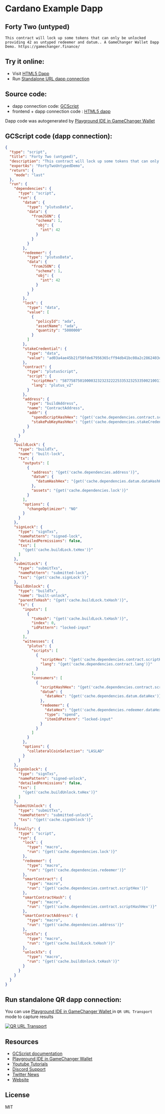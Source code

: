 
# Cardano Example Dapp

## **Forty Two (untyped)**

    This contract will lock up some tokens that can only be unlocked providing 42 as untyped redeemer and datum.. A GameChanger Wallet Dapp Demo. https://gamechanger.finance/


## Try it online: 

-  Visit [HTML5 Dapp](https://raw.githubusercontent.com/GameChangerFinance/gamechanger.wallet/main/examples/Forty%20Two%20(untyped).html)
-  Run [Standalone URL dapp connection](https://beta-wallet.gamechanger.finance/api/2/run/1-H4sIAAAAAAAAA61W62_bNhD_Vwh9aQukjt6y881IsLVbkASIi30YioEW6ZgLRWkildgL_L_vjpRk2XFabZ3yEHV3vMfvHuSLZ7YV9y48ndeiMt6ZZ4SRSPiprM2WLJ5L8r5RKMQ-AJdxJyhKBTKLtdAkL5WpaW7Is5CSyDJ_JE1FdFlwYspHrjQxa2pIThUpldySJSeNQjHOSFWXT4IJ9UDikFBNWkuk5ozzgteEKkYYNU0xmZA5-ZkW_HJN1QNwfqNSckOuaFWRK16UE7I2ptIX5-cPIJU7qclKKKpyfg6u800FIc11FxuE9sWZw-0gUHPT1BDWi1eUDCGQVBtvB4zGUhmvuGJc5YJr_D5GrhNDdwf8Sjam0VfUUMQPX8Bb1WXxy_3tDa51vuYFUIMzr1z-iRShjHcRhzt40C2Hxf-oEtEfqGNO0ROVDXz-_uJVpRT59jMDHmXIolpzcwO49pS_GqqgVLZASHz7eLuvoFob-sgv0WdgU_mmFVDjRzSmPE6WYbBK_BXjaTZL0ihN8tVqFrNlHCxzf0rDPJymYexHDNZRjAnpSu4VJPddLtqkWChw9Ylv0NNplsFf4gfocBS6H3iSKEpwiW_fD4EdwN8siqIQlkDKQLz_SOMpvPI8n_p-EvsBvPYfSQgv2BwHUZhGYTyb5izJOSwCFs9SDgGusjALUwg1i0NQlgZZnCUpC3nox0k2zXzHg__Aj2LwkKO_cYD2gzDKEPEwjOM0TSlPwQDLpjam6Qxdh1-78KcBQCGhE3qA_ngKPawAyljN9bCMl42QbN6Szzzlkn3ZIr1n4E6LKzaDw_sT1WsH8MsDN-_f5RTKbzJsl0mXsYke7nj3Yee1JXPXLH_l2xGajgoMVbiitgFcH1a2pS02-3iQYD7a-odRt0HRsjFVY7Qt_B6Wt-23Is71vtftYoT3bpZhKwwg2LUN9k276LMV_go9bQewzZ4bdLdAKMTfOCS8m1vP4qHFgzqCA0mLTZfeO2oMx4Fn6Zx1sDBuqJCc3fG6EFo7SysqNUfIEKgDL3vcJ2bTBmQHQbMshDl2wBJPumA5Zu-FtXRgqAuohcza_aLkqIy7EweoFa2hcBYbhP9I_0EgwHYpdkUiVF8jZvxeAdmD7T6s2D5Ud_Z9tCptOp-FUVBS7lRxfbqfXM7ocIqNbrKuwdoJ8P19KNjVGBB1A8fOgf0fa_Rht9DxjdI3yfAkHKGiEx9qOesrEQUxRYYXn99MDhxpu8N2K6WkIErlZSnUPZc8b-9C1_P76_nVvvVeVeZ3mq-v0P_Sfs7YqQZ87caIFux9Od2ETmebFLxhSbn9xoXoyIGC5nXZcUfMu5M3oJFKup2tIl3Q2ly-vjyM1Ha6v471uunwo7oPTocD_fNXR_dIE4OTq70DLjajtJwabqDBVcm_0bEv004LPv8AlwgeVYQMAAA)

## Source code:

- dapp connection code: [GCScript](https://github.com/GameChangerFinance/gamechanger.wallet/blob/main/examples/Forty%20Two%20(untyped).gcscript)
- frontend + dapp connection code : [HTML5 dapp](https://github.com/GameChangerFinance/gamechanger.wallet/blob/main/examples/Forty%20Two%20(untyped).html)

Dapp code was autogenerated by [Playground IDE in GameChanger Wallet ](https://beta-wallet.gamechanger.finance/playground)

## GCScript code (dapp connection):
```json
{
  "type": "script",
  "title": "Forty Two (untyped)",
  "description": "This contract will lock up some tokens that can only be unlocked providing 42 as untyped redeemer and datum.. A GameChanger Wallet Dapp Demo. https://gamechanger.finance/",
  "exportAs": "FortyTwoUntypedDemo",
  "return": {
    "mode": "last"
  },
  "run": {
    "dependencies": {
      "type": "script",
      "run": {
        "datum": {
          "type": "plutusData",
          "data": {
            "fromJSON": {
              "schema": 1,
              "obj": {
                "int": 42
              }
            }
          }
        },
        "redeemer": {
          "type": "plutusData",
          "data": {
            "fromJSON": {
              "schema": 1,
              "obj": {
                "int": 42
              }
            }
          }
        },
        "lock": {
          "type": "data",
          "value": [
            {
              "policyId": "ada",
              "assetName": "ada",
              "quantity": "5000000"
            }
          ]
        },
        "stakeCredential": {
          "type": "data",
          "value": "ad03a4ae45b21f50fde67956365cff94db41bc08a2c2862403d8a234"
        },
        "contract": {
          "type": "plutusScript",
          "script": {
            "scriptHex": "58775875010000323232322225335323253350021001100933320015007003332001500648150ccc8005401800ccc8005401520541004132632498cd5ce2491d496e636f727265637420646174756d2e2045787065637465642034322e0000412001123750002244666ae68cdd780100089100100189100081",
            "lang": "plutus_v2"
          }
        },
        "address": {
          "type": "buildAddress",
          "name": "ContractAddress",
          "addr": {
            "spendScriptHashHex": "{get('cache.dependencies.contract.scriptHashHex')}",
            "stakePubKeyHashHex": "{get('cache.dependencies.stakeCredential')}"
          }
        }
      }
    },
    "buildLock": {
      "type": "buildTx",
      "name": "built-lock",
      "tx": {
        "outputs": [
          {
            "address": "{get('cache.dependencies.address')}",
            "datum": {
              "datumHashHex": "{get('cache.dependencies.datum.dataHashHex')}"
            },
            "assets": "{get('cache.dependencies.lock')}"
          }
        ],
        "options": {
          "changeOptimizer": "NO"
        }
      }
    },
    "signLock": {
      "type": "signTxs",
      "namePattern": "signed-lock",
      "detailedPermissions": false,
      "txs": [
        "{get('cache.buildLock.txHex')}"
      ]
    },
    "submitLock": {
      "type": "submitTxs",
      "namePattern": "submitted-lock",
      "txs": "{get('cache.signLock')}"
    },
    "buildUnlock": {
      "type": "buildTx",
      "name": "built-unlock",
      "parentTxHash": "{get('cache.buildLock.txHash')}",
      "tx": {
        "inputs": [
          {
            "txHash": "{get('cache.buildLock.txHash')}",
            "index": 0,
            "idPattern": "locked-input"
          }
        ],
        "witnesses": {
          "plutus": {
            "scripts": [
              {
                "scriptHex": "{get('cache.dependencies.contract.scriptHex')}",
                "lang": "{get('cache.dependencies.contract.lang')}"
              }
            ],
            "consumers": [
              {
                "scriptHashHex": "{get('cache.dependencies.contract.scriptHashHex')}",
                "datum": {
                  "dataHex": "{get('cache.dependencies.datum.dataHex')}"
                },
                "redeemer": {
                  "dataHex": "{get('cache.dependencies.redeemer.dataHex')}",
                  "type": "spend",
                  "itemIdPattern": "locked-input"
                }
              }
            ]
          }
        },
        "options": {
          "collateralCoinSelection": "LASLAD"
        }
      }
    },
    "signUnlock": {
      "type": "signTxs",
      "namePattern": "signed-unlock",
      "detailedPermissions": false,
      "txs": [
        "{get('cache.buildUnlock.txHex')}"
      ]
    },
    "submitUnlock": {
      "type": "submitTxs",
      "namePattern": "submitted-unlock",
      "txs": "{get('cache.signUnlock')}"
    },
    "finally": {
      "type": "script",
      "run": {
        "lock": {
          "type": "macro",
          "run": "{get('cache.dependencies.lock')}"
        },
        "redeemer": {
          "type": "macro",
          "run": "{get('cache.dependencies.redeemer')}"
        },
        "smartContract": {
          "type": "macro",
          "run": "{get('cache.dependencies.contract.scriptHex')}"
        },
        "smartContractHash": {
          "type": "macro",
          "run": "{get('cache.dependencies.contract.scriptHashHex')}"
        },
        "smartContractAddress": {
          "type": "macro",
          "run": "{get('cache.dependencies.address')}"
        },
        "lockTx": {
          "type": "macro",
          "run": "{get('cache.buildLock.txHash')}"
        },
        "unlockTx": {
          "type": "macro",
          "run": "{get('cache.buildUnlock.txHash')}"
        }
      }
    }
  }
}
```

## Run standalone QR dapp connection: 

You can use [Playground IDE in GameChanger Wallet ](https://beta-wallet.gamechanger.finance/playground) in `QR URL Transport` mode to capture results

[![QR URL Transport](https://raw.githubusercontent.com/GameChangerFinance/gamechanger.wallet/main/examples/Forty%20Two%20(untyped).png)](https://beta-wallet.gamechanger.finance/api/2/run/1-H4sIAAAAAAAAA61W62_bNhD_Vwh9aQukjt6y881IsLVbkASIi30YioEW6ZgLRWkildgL_L_vjpRk2XFabZ3yEHV3vMfvHuSLZ7YV9y48ndeiMt6ZZ4SRSPiprM2WLJ5L8r5RKMQ-AJdxJyhKBTKLtdAkL5WpaW7Is5CSyDJ_JE1FdFlwYspHrjQxa2pIThUpldySJSeNQjHOSFWXT4IJ9UDikFBNWkuk5ozzgteEKkYYNU0xmZA5-ZkW_HJN1QNwfqNSckOuaFWRK16UE7I2ptIX5-cPIJU7qclKKKpyfg6u800FIc11FxuE9sWZw-0gUHPT1BDWi1eUDCGQVBtvB4zGUhmvuGJc5YJr_D5GrhNDdwf8Sjam0VfUUMQPX8Bb1WXxy_3tDa51vuYFUIMzr1z-iRShjHcRhzt40C2Hxf-oEtEfqGNO0ROVDXz-_uJVpRT59jMDHmXIolpzcwO49pS_GqqgVLZASHz7eLuvoFob-sgv0WdgU_mmFVDjRzSmPE6WYbBK_BXjaTZL0ihN8tVqFrNlHCxzf0rDPJymYexHDNZRjAnpSu4VJPddLtqkWChw9Ylv0NNplsFf4gfocBS6H3iSKEpwiW_fD4EdwN8siqIQlkDKQLz_SOMpvPI8n_p-EvsBvPYfSQgv2BwHUZhGYTyb5izJOSwCFs9SDgGusjALUwg1i0NQlgZZnCUpC3nox0k2zXzHg__Aj2LwkKO_cYD2gzDKEPEwjOM0TSlPwQDLpjam6Qxdh1-78KcBQCGhE3qA_ngKPawAyljN9bCMl42QbN6Szzzlkn3ZIr1n4E6LKzaDw_sT1WsH8MsDN-_f5RTKbzJsl0mXsYke7nj3Yee1JXPXLH_l2xGajgoMVbiitgFcH1a2pS02-3iQYD7a-odRt0HRsjFVY7Qt_B6Wt-23Is71vtftYoT3bpZhKwwg2LUN9k276LMV_go9bQewzZ4bdLdAKMTfOCS8m1vP4qHFgzqCA0mLTZfeO2oMx4Fn6Zx1sDBuqJCc3fG6EFo7SysqNUfIEKgDL3vcJ2bTBmQHQbMshDl2wBJPumA5Zu-FtXRgqAuohcza_aLkqIy7EweoFa2hcBYbhP9I_0EgwHYpdkUiVF8jZvxeAdmD7T6s2D5Ud_Z9tCptOp-FUVBS7lRxfbqfXM7ocIqNbrKuwdoJ8P19KNjVGBB1A8fOgf0fa_Rht9DxjdI3yfAkHKGiEx9qOesrEQUxRYYXn99MDhxpu8N2K6WkIErlZSnUPZc8b-9C1_P76_nVvvVeVeZ3mq-v0P_Sfs7YqQZ87caIFux9Od2ETmebFLxhSbn9xoXoyIGC5nXZcUfMu5M3oJFKup2tIl3Q2ly-vjyM1Ha6v471uunwo7oPTocD_fNXR_dIE4OTq70DLjajtJwabqDBVcm_0bEv004LPv8AlwgeVYQMAAA)

## Resources
- [GCScript documentation](https://beta-wallet.gamechanger.finance/doc/api/v2/api.html)
- [Playground IDE in GameChanger Wallet ](https://beta-wallet.gamechanger.finance/playground)
- [Youtube Tutorials](https://www.youtube.com/@gamechanger.finance)
- [Discord Support](https://discord.gg/vpbfyRaDKG)
- [Twitter News](https://twitter.com/GameChangerOk)
- [Website](https://gamechanger.finance)

## License
MIT 
    
